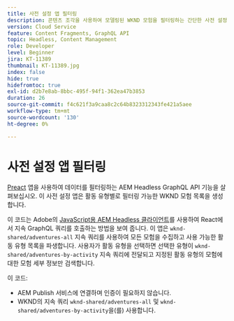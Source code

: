 ```yaml
---
title: 사전 설정 앱 필터링
description: 콘텐츠 조각을 사용하여 모델링된 WKND 모험을 필터링하는 간단한 사전 설정 앱입니다.
version: Cloud Service
feature: Content Fragments, GraphQL API
topic: Headless, Content Management
role: Developer
level: Beginner
jira: KT-11389
thumbnail: KT-11389.jpg
index: false
hide: true
hidefromtoc: true
exl-id: d2b7e8ab-8bbc-495f-94f1-362ea47b3853
duration: 26
source-git-commit: f4c621f3a9caa8c2c64b8323312343fe421a5aee
workflow-type: tm+mt
source-wordcount: '130'
ht-degree: 0%

---
```


# 사전 설정 앱 필터링

[Preact](https://preactjs.com/) 앱을 사용하여 데이터를 필터링하는 AEM Headless GraphQL API 기능을 살펴보십시오. 이 사전 설정 앱은 활동 유형별로 필터링 가능한 WKND 모험 목록을 생성합니다.

이 코드는 Adobe의 [JavaScript용 AEM Headless 클라이언트](https://github.com/adobe/aem-headless-client-js/blob/main/api-reference.md)를 사용하여 React에서 지속 GraphQL 쿼리를 호출하는 방법을 보여 줍니다. 이 앱은 `wknd-shared/adventures-all` 지속 쿼리를 사용하여 모든 모험을 수집하고 사용 가능한 활동 유형 목록을 파생합니다. 사용자가 활동 유형을 선택하면 선택한 유형이 `wknd-shared/adventures-by-activity` 지속 쿼리에 전달되고 지정된 활동 유형의 모험에 대한 모험 세부 정보만 검색합니다.

이 코드:

+ AEM Publish 서비스에 연결하며 인증이 필요하지 않습니다.
+ WKND의 지속 쿼리 `wknd-shared/adventures-all` 및 `wknd-shared/adventures-by-activity`을(를) 사용합니다.
